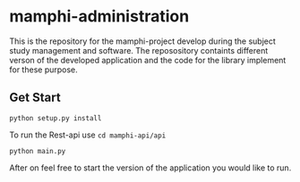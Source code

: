 # mamphi-administration
This is the repository for the mamphi-project develop during the subject study management and software. The reposository containts different verson of the developed application and the code for the library implement for these purpose.

## Get Start
`python setup.py install`

To run the Rest-api use
`cd mamphi-api/api`

`python main.py`

After on feel free to start the version of the application you would like to run.
